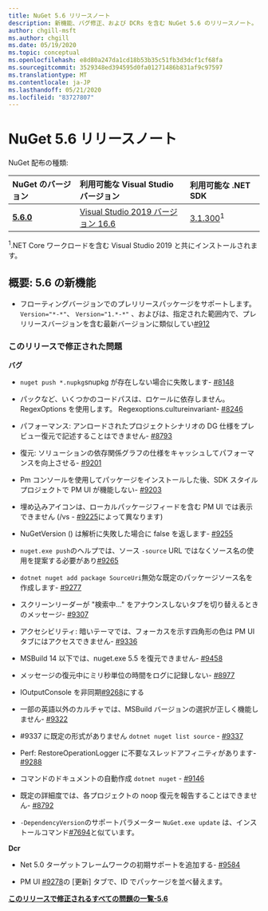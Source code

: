 ```yaml
---
title: NuGet 5.6 リリースノート
description: 新機能、バグ修正、および DCRs を含む NuGet 5.6 のリリースノート。
author: chgill-msft
ms.author: chgill
ms.date: 05/19/2020
ms.topic: conceptual
ms.openlocfilehash: e8d80a247da1cd18b53b35c51fb3d3dcf1cf68fa
ms.sourcegitcommit: 3529348ed394595d0fa01271486b831af9c97597
ms.translationtype: MT
ms.contentlocale: ja-JP
ms.lasthandoff: 05/21/2020
ms.locfileid: "83727807"
---
```

# <a name="nuget-56-release-notes"></a>NuGet 5.6 リリースノート

NuGet 配布の種類:

| NuGet のバージョン | 利用可能な Visual Studio バージョン| 利用可能な .NET SDK|
|:---|:---|:---|
| [**5.6.0**](https://nuget.org/downloads) | [Visual Studio 2019 バージョン 16.6](https://visualstudio.microsoft.com/downloads/) | [3.1.300](https://dotnet.microsoft.com/download/dotnet-core/3.1)<sup>1</sup> |

<sup>1</sup>.NET Core ワークロードを含む Visual Studio 2019 と共にインストールされます。

## <a name="summary-whats-new-in-56"></a>概要: 5.6 の新機能

* フローティングバージョンでのプレリリースパッケージをサポートします。 `Version="*-*"`、 `Version="1.*-*"` 、およびは、指定された範囲内で、プレリリースバージョンを含む最新バージョンに類似してい[#912](https://github.com/NuGet/Home/issues/912)

### <a name="issues-fixed-in-this-release"></a>このリリースで修正された問題

**バグ**

* `nuget push *.nupkg`snupkg が存在しない場合に失敗します- [#8148](https://github.com/NuGet/Home/issues/8148)

* パックなど、いくつかのコードパスは、ロケールに依存しません。 RegexOptions を使用します。 Regexoptions.cultureinvariant- [#8246](https://github.com/NuGet/Home/issues/8246)

* パフォーマンス: アンロードされたプロジェクトシナリオの DG 仕様をプレビュー復元で記述することはできません- [#8793](https://github.com/NuGet/Home/issues/8793)

* 復元: ソリューションの依存関係グラフの仕様をキャッシュしてパフォーマンスを向上させる- [#9201](https://github.com/NuGet/Home/issues/9201)

* Pm コンソールを使用してパッケージをインストールした後、SDK スタイルプロジェクトで PM UI が機能しない- [#9203](https://github.com/NuGet/Home/issues/9203)

* 埋め込みアイコンは、ローカルパッケージフィードを含む PM UI では表示できません (/vs \- [#9225](https://github.com/NuGet/Home/issues/9225)によって異なります)

* NuGetVersion () は解析に失敗した場合に false を返します- [#9255](https://github.com/NuGet/Home/issues/9255)

* `nuget.exe push`のヘルプでは、ソース `-source` URL ではなくソース名の使用を提案する必要があり[#9265](https://github.com/NuGet/Home/issues/9265)

* `dotnet nuget add package SourceUri`無効な既定のパッケージソース名を作成します- [#9277](https://github.com/NuGet/Home/issues/9277)

* スクリーンリーダーが "検索中..." をアナウンスしないタブを切り替えるときのメッセージ- [#9307](https://github.com/NuGet/Home/issues/9307)

* アクセシビリティ: 暗いテーマでは、フォーカスを示す四角形の色は PM UI タブにはアクセスできません- [#9336](https://github.com/NuGet/Home/issues/9336)

* MSBuild 14 以下では、nuget.exe 5.5 を復元できません- [#9458](https://github.com/NuGet/Home/issues/9458)

* メッセージの復元中にミリ秒単位の時間をログに記録しない- [#8977](https://github.com/NuGet/Home/issues/8977)

* IOutputConsole を非同期[#9268](https://github.com/NuGet/Home/issues/9268)にする

* 一部の英語以外のカルチャでは、MSBuild バージョンの選択が正しく機能しません- [#9322](https://github.com/NuGet/Home/issues/9322)

* #9337 に既定の形式がありません `dotnet nuget list source`  -  [#9337](https://github.com/NuGet/Home/issues/9337)

* Perf: RestoreOperationLogger に不要なスレッドアフィニティがあります- [#9288](https://github.com/NuGet/Home/issues/9288)

* コマンドのドキュメントの自動作成 `dotnet nuget` - [#9146](https://github.com/NuGet/Home/issues/9146)

* 既定の詳細度では、各プロジェクトの noop 復元を報告することはできません- [#8792](https://github.com/NuGet/Home/issues/8792)

* `-DependencyVersion`のサポートパラメーター `NuGet.exe update` は、インストールコマンド[#7694](https://github.com/NuGet/Home/issues/7694)と似ています。


**Dcr**

* Net 5.0 ターゲットフレームワークの初期サポートを追加する- [#9584](https://github.com/NuGet/Home/issues/9584)

* PM UI [#9278](https://github.com/NuGet/Home/issues/9278)の [更新] タブで、ID でパッケージを並べ替えます。


**[このリリースで修正されるすべての問題の一覧-5.6](https://app.zenhub.com/workspaces/nuget-client-team-55aec9a240305cf007585881/reports/release?release=5e3b2080c4b30708e48bf9f3)**

